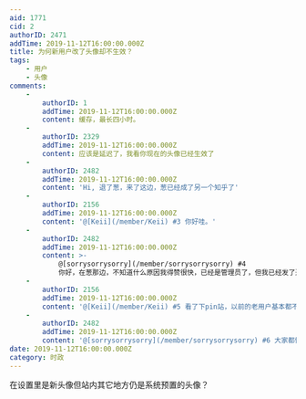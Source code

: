 ```yaml
---
aid: 1771
cid: 2
authorID: 2471
addTime: 2019-11-12T16:00:00.000Z
title: 为何新用户改了头像却不生效？
tags:
    - 用户
    - 头像
comments:
    -
        authorID: 1
        addTime: 2019-11-12T16:00:00.000Z
        content: 缓存，最长四小时。
    -
        authorID: 2329
        addTime: 2019-11-12T16:00:00.000Z
        content: 应该是延迟了，我看你现在的头像已经生效了
    -
        authorID: 2482
        addTime: 2019-11-12T16:00:00.000Z
        content: 'Hi, 退了葱，来了这边，葱已经成了另一个知乎了'
    -
        authorID: 2156
        addTime: 2019-11-12T16:00:00.000Z
        content: '@[Keii](/member/Keii) #3 你好哇。'
    -
        authorID: 2482
        addTime: 2019-11-12T16:00:00.000Z
        content: >-
            @[sorrysorrysorry](/member/sorrysorrysorry) #4
            你好，在葱那边，不知道什么原因我得赞很快，已经是管理员了，但我已经发了退葱文了。动不动就是这个是5毛，那个是5毛，帽子扣得飞起，不想再去了。
    -
        authorID: 2156
        addTime: 2019-11-12T16:00:00.000Z
        content: '@[Keii](/member/Keii) #5 看了下pin站，以前的老用户基本都不出来回复了。'
    -
        authorID: 2482
        addTime: 2019-11-12T16:00:00.000Z
        content: '@[sorrysorrysorry](/member/sorrysorrysorry) #6 大家都懂的，变味了'
date: 2019-11-12T16:00:00.000Z
category: 时政
---
```


在设置里是新头像但站内其它地方仍是系统预置的头像？
